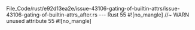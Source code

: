 File_Code/rust/e92d13ea2e/issue-43106-gating-of-builtin-attrs/issue-43106-gating-of-builtin-attrs_after.rs --- Rust
55 #![no_mangle] //~ WARN unused attribute                                                                                                                   55 #![no_mangle]

